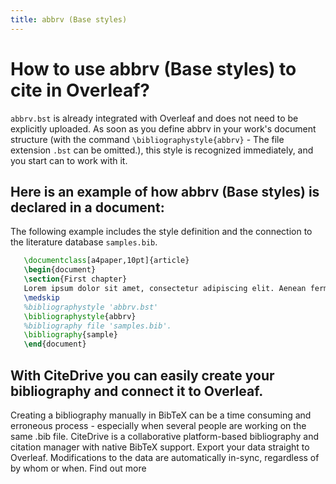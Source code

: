 ```yaml
---
title: abbrv (Base styles)
---
```


# How to use abbrv (Base styles) to cite in Overleaf? 
`abbrv.bst` is already integrated with Overleaf and does not need to be explicitly uploaded. As soon as you define abbrv in your work's document structure (with the command `\bibliographystyle{abbrv}` - The file extension `.bst` can be omitted.), this style is recognized immediately, and you start can to work with it.

## Here is an example of how abbrv (Base styles) is declared in a document:
The following example includes the style definition and the connection to the literature database `samples.bib`.
```tex
   \documentclass[a4paper,10pt]{article}
   \begin{document}
   \section{First chapter}
   Lorem ipsum dolor sit amet, consectetur adipiscing elit. Aenean fermentum justo massa, ut maximus mauris sodales et. Aenean vel elit a erat rhoncus pharetra.
   \medskip
   %bibliographystyle 'abbrv.bst'
   \bibliographystyle{abbrv}
   %bibliography file 'samples.bib'.
   \bibliography{sample}
   \end{document}
```

## With CiteDrive you can easily create your bibliography and connect it to Overleaf. 
Creating a bibliography manually in BibTeX can be a time consuming and erroneous process - especially when several people are working on the same .bib file. CiteDrive is a collaborative platform-based bibliography and citation manager with native BibTeX support. Export your data straight to Overleaf. Modifications to the data are automatically in-sync, regardless of by whom or when. Find out more